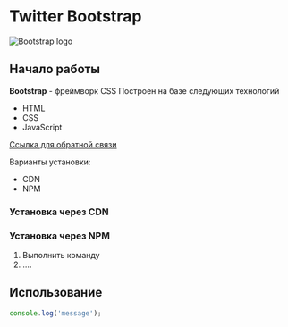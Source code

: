 # Twitter Bootstrap
![Bootstrap logo](https://i.imgur.com/qhtywl2.png)

## Начало работы
**Bootstrap** - фреймворк CSS
Построен на базе следующих технологий
* HTML
* CSS
* JavaScript

[Ссылка для обратной связи](https://vk.com/top_sportorg)

Варианты установки:
* CDN
* NPM
### Установка через CDN

### Установка через NPM

1. Выполнить команду
1. ....


## Использование

```javascript
console.log('message');
```

